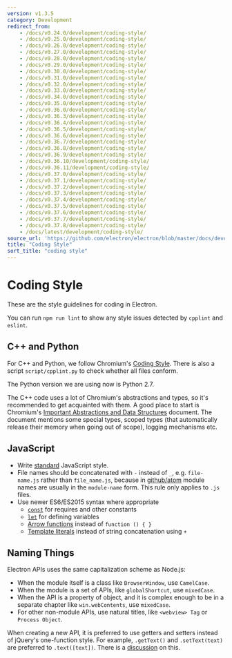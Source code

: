 ```yaml
---
version: v1.3.5
category: Development
redirect_from:
    - /docs/v0.24.0/development/coding-style/
    - /docs/v0.25.0/development/coding-style/
    - /docs/v0.26.0/development/coding-style/
    - /docs/v0.27.0/development/coding-style/
    - /docs/v0.28.0/development/coding-style/
    - /docs/v0.29.0/development/coding-style/
    - /docs/v0.30.0/development/coding-style/
    - /docs/v0.31.0/development/coding-style/
    - /docs/v0.32.0/development/coding-style/
    - /docs/v0.33.0/development/coding-style/
    - /docs/v0.34.0/development/coding-style/
    - /docs/v0.35.0/development/coding-style/
    - /docs/v0.36.0/development/coding-style/
    - /docs/v0.36.3/development/coding-style/
    - /docs/v0.36.4/development/coding-style/
    - /docs/v0.36.5/development/coding-style/
    - /docs/v0.36.6/development/coding-style/
    - /docs/v0.36.7/development/coding-style/
    - /docs/v0.36.8/development/coding-style/
    - /docs/v0.36.9/development/coding-style/
    - /docs/v0.36.10/development/coding-style/
    - /docs/v0.36.11/development/coding-style/
    - /docs/v0.37.0/development/coding-style/
    - /docs/v0.37.1/development/coding-style/
    - /docs/v0.37.2/development/coding-style/
    - /docs/v0.37.3/development/coding-style/
    - /docs/v0.37.4/development/coding-style/
    - /docs/v0.37.5/development/coding-style/
    - /docs/v0.37.6/development/coding-style/
    - /docs/v0.37.7/development/coding-style/
    - /docs/v0.37.8/development/coding-style/
    - /docs/latest/development/coding-style/
source_url: 'https://github.com/electron/electron/blob/master/docs/development/coding-style.md'
title: "Coding Style"
sort_title: "coding style"
---
```


# Coding Style

These are the style guidelines for coding in Electron.

You can run `npm run lint` to show any style issues detected by `cpplint` and
`eslint`.

## C++ and Python

For C++ and Python, we follow Chromium's [Coding
Style](http://www.chromium.org/developers/coding-style). There is also a
script `script/cpplint.py` to check whether all files conform.

The Python version we are using now is Python 2.7.

The C++ code uses a lot of Chromium's abstractions and types, so it's
recommended to get acquainted with them. A good place to start is
Chromium's [Important Abstractions and Data Structures](https://www.chromium.org/developers/coding-style/important-abstractions-and-data-structures)
document. The document mentions some special types, scoped types (that
automatically release their memory when going out of scope), logging mechanisms
etc.

## JavaScript

* Write [standard](http://npm.im/standard) JavaScript style.
* File names should be concatenated with `-` instead of `_`, e.g.
  `file-name.js` rather than `file_name.js`, because in
  [github/atom](https://github.com/github/atom) module names are usually in
  the `module-name` form. This rule only applies to `.js` files.
* Use newer ES6/ES2015 syntax where appropriate
  * [`const`](https://developer.mozilla.org/en-US/docs/Web/JavaScript/Reference/Statements/const)
    for requires and other constants
  * [`let`](https://developer.mozilla.org/en-US/docs/Web/JavaScript/Reference/Statements/let)
    for defining variables
  * [Arrow functions](https://developer.mozilla.org/en-US/docs/Web/JavaScript/Reference/Functions/Arrow_functions)
    instead of `function () { }`
  * [Template literals](https://developer.mozilla.org/en-US/docs/Web/JavaScript/Reference/Template_literals)
    instead of string concatenation using `+`

## Naming Things

Electron APIs uses the same capitalization scheme as Node.js:

- When the module itself is a class like `BrowserWindow`, use `CamelCase`.
- When the module is a set of APIs, like `globalShortcut`, use `mixedCase`.
- When the API is a property of object, and it is complex enough to be in a
  separate chapter like `win.webContents`, use `mixedCase`.
- For other non-module APIs, use natural titles, like `<webview> Tag` or
  `Process Object`.

When creating a new API, it is preferred to use getters and setters instead of
jQuery's one-function style. For example, `.getText()` and `.setText(text)`
are preferred to `.text([text])`. There is a
[discussion](https://github.com/electron/electron/issues/46) on this.
